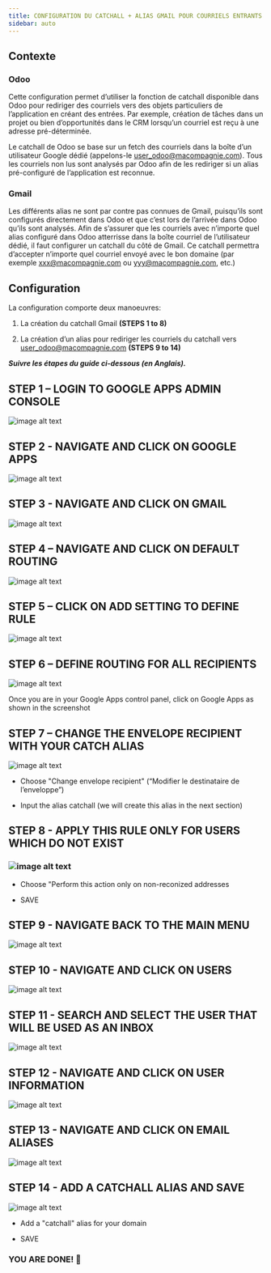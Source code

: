 ```yaml
---
title: CONFIGURATION DU CATCHALL + ALIAS GMAIL POUR COURRIELS ENTRANTS ODOO
sidebar: auto
---
```


## Contexte

### Odoo

Cette configuration permet d’utiliser la fonction de catchall disponible dans Odoo pour rediriger des courriels vers des objets particuliers de l’application en créant des entrées. Par exemple, création de tâches dans un projet ou bien d’opportunités dans le CRM lorsqu’un courriel est reçu à une adresse pré-déterminée.

Le catchall de Odoo se base sur un fetch des courriels dans la boîte d’un utilisateur Google dédié (appelons-le [user_odoo@macompagnie.com](mailto:user_odoo@macompagnie.com)). Tous les courriels non lus sont analysés par Odoo afin de les rediriger si un alias pré-configuré de l’application est reconnue.

### Gmail

Les différents alias ne sont par contre pas connues de Gmail, puisqu’ils sont configurés directement dans Odoo et que c’est lors de l’arrivée dans Odoo qu’ils sont analysés. Afin de s’assurer que les courriels avec n’importe quel alias configuré dans Odoo atterrisse dans la boîte courriel de l’utilisateur dédié, il faut configurer un catchall du côté de Gmail. Ce catchall permettra d’accepter n’importe quel courriel envoyé avec le bon domaine (par exemple [xxx@macompagnie.com](mailto:xxx@macompagnie.com) ou [yyy@macompagnie.com](mailto:yyy@macompagnie.com), etc.)

## Configuration

La configuration comporte deux manoeuvres:

1. La création du catchall Gmail **(STEPS 1 to 8)**

2. La création d’un alias pour rediriger les courriels du catchall vers [user_odoo@macompagnie.com](mailto:user_odoo@macompagnie.com) **(STEPS 9 to 14)**

**_Suivre les étapes du guide ci-dessous (en Anglais)._**

## STEP 1 – LOGIN TO GOOGLE APPS ADMIN CONSOLE

![image alt text](./image_0.png)

## STEP 2 - NAVIGATE AND CLICK ON GOOGLE APPS

![image alt text](./image_1.png)

## STEP 3 - NAVIGATE AND CLICK ON GMAIL

![image alt text](./image_2.png)

## STEP 4 – NAVIGATE AND CLICK ON DEFAULT ROUTING

![image alt text](./image_3.png)				


## STEP 5 – CLICK ON ADD SETTING TO DEFINE RULE

![image alt text](./image_4.png)		

## STEP 6 – DEFINE ROUTING FOR ALL RECIPIENTS

![image alt text](./image_5.png)

Once you are in your Google Apps control panel, click on Google Apps as shown in the screenshot			

## STEP 7 – CHANGE THE ENVELOPE RECIPIENT WITH YOUR CATCH ALIAS

![image alt text](./image_6.png)

* Choose "Change envelope recipient" (“Modifier le destinataire de l’enveloppe”)

* Input the alias catchall (we will create this alias in the next section)

## STEP 8 - APPLY THIS RULE ONLY FOR USERS WHICH DO NOT EXIST

### ![image alt text](./image_7.png)

* Choose "Perform this action only on non-reconized addresses

* SAVE

## STEP 9 - NAVIGATE BACK TO THE MAIN MENU

![image alt text](./image_8.png)

## STEP 10 - NAVIGATE AND CLICK ON USERS

![image alt text](./image_9.png)

## STEP 11 - SEARCH AND SELECT THE USER THAT WILL BE USED AS AN INBOX

![image alt text](./image_10.png)

## STEP 12 - NAVIGATE AND CLICK ON USER INFORMATION

![image alt text](./image_11.png)

## STEP 13 - NAVIGATE AND CLICK ON EMAIL ALIASES

![image alt text](./image_12.png)

## STEP 14 - ADD A CATCHALL ALIAS AND SAVE

![image alt text](./image_13.png)

* Add a "catchall" alias for your domain

* SAVE

### YOU ARE DONE! 🎉
